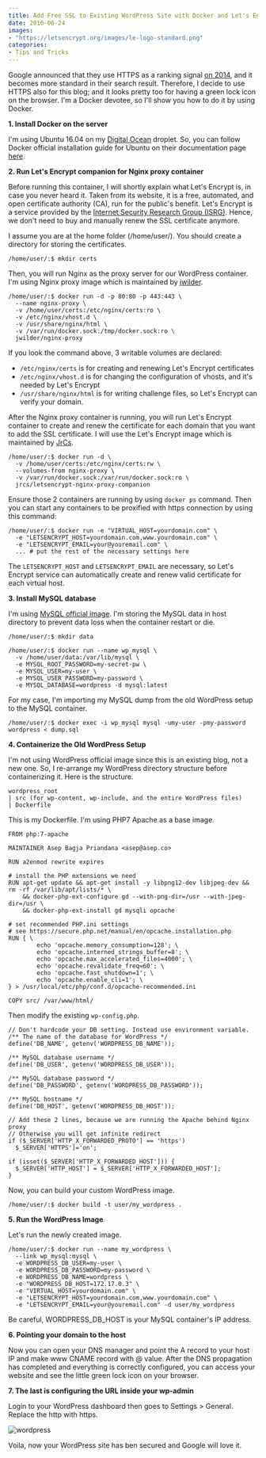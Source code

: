 ```yaml
---
title: Add Free SSL to Existing WordPress Site with Docker and Let's Encrypt
date: 2016-06-24
images:
- "https://letsencrypt.org/images/le-logo-standard.png"
categories:
- Tips and Tricks
---
```


Google announced that they use HTTPS as a ranking signal [on 2014](https://webmasters.googleblog.com/2014/08/https-as-ranking-signal.html), and it becomes more standard in their search result. Therefore, I decide to use HTTPS also for this blog; and it looks pretty too for having a green lock icon on the browser. I'm a Docker devotee, so I'll show you how to do it by using Docker.

**1. Install Docker on the server**

I'm using Ubuntu 16.04 on my [Digital Ocean](https://m.do.co/c/603d8d4e7ded) droplet. So, you can follow Docker official installation guide for Ubuntu on their documentation page [here](https://docs.docker.com/engine/installation/linux/ubuntulinux/).

**2. Run Let's Encrypt companion for Nginx proxy container**

Before running this container, I will shortly explain what Let's Encrypt is, in case you never heard it. Taken from its website, it is a free, automated, and open certificate authority (CA), run for the public's benefit. Let's Encrypt is a service provided by the [Internet Security Research Group (ISRG)](https://letsencrypt.org/isrg/). Hence, we don't need to buy and manually renew the SSL certificate anymore.

I assume you are at the home folder (/home/user/). You should create a directory for storing the certificates.

```
/home/user/:$ mkdir certs
```

Then, you will run Nginx as the proxy server for our WordPress container. I'm using Nginx proxy image which is maintained by [jwilder](https://github.com/jwilder/nginx-proxy).

```
/home/user/:$ docker run -d -p 80:80 -p 443:443 \
  --name nginx-proxy \
  -v /home/user/certs:/etc/nginx/certs:ro \
  -v /etc/nginx/vhost.d \
  -v /usr/share/nginx/html \
  -v /var/run/docker.sock:/tmp/docker.sock:ro \
  jwilder/nginx-proxy
```

If you look the command above, 3 writable volumes are declared:

*   `/etc/nginx/certs` is for creating and renewing Let's Encrypt certificates
*   `/etc/nginx/vhost.d` is for changing the configuration of vhosts, and it's needed by Let's Encrypt
*   `/usr/share/nginx/html` is for writing challenge files, so Let's Encrypt can verify your domain.

After the Nginx proxy container is running, you will run Let's Encrypt container to create and renew the certificate for each domain that you want to add the SSL certificate. I will use the Let's Encrypt image which is maintained by [JrCs](https://github.com/JrCs/docker-letsencrypt-nginx-proxy-companion).

```
/home/user/:$ docker run -d \
  -v /home/user/certs:/etc/nginx/certs:rw \
  --volumes-from nginx-proxy \
  -v /var/run/docker.sock:/var/run/docker.sock:ro \
  jrcs/letsencrypt-nginx-proxy-companion
```

Ensure those 2 containers are running by using `docker ps` command. Then you can start any containers to be proxified with https connection by using this command:

```
/home/user/:$ docker run -e "VIRTUAL_HOST=yourdomain.com" \
  -e "LETSENCRYPT_HOST=yourdomain.com,www.yourdomain.com" \
  -e "LETSENCRYPT_EMAIL=your@youremail.com" \
  ... # put the rest of the necessary settings here
```

The `LETSENCRYPT_HOST` and `LETSENCRYPT_EMAIL` are necessary, so Let's Encrypt service can automatically create and renew valid certificate for each virtual host.

**3. Install MySQL database**

I'm using [MySQL official image](https://hub.docker.com/_/mysql/). I'm storing the MySQL data in host directory to prevent data loss when the container restart or die.

```
/home/user/:$ mkdir data

/home/user/:$ docker run --name wp_mysql \
  -v /home/user/data:/var/lib/mysql \
  -e MYSQL_ROOT_PASSWORD=my-secret-pw \
  -e MYSQL_USER=my-user \
  -e MYSQL_USER_PASSWORD=my-password \
  -e MYSQL_DATABASE=wordpress -d mysql:latest
```

For my case, I'm importing my MySQL dump from the old WordPress setup to the MySQL container.

```
/home/user/:$ docker exec -i wp_mysql mysql -umy-user -pmy-password wordpress < dump.sql
```

**4. Containerize the Old WordPress Setup**

I'm not using WordPress official image since this is an existing blog, not a new one. So, I re-arrange my WordPress directory structure before containerizing it. Here is the structure.

```
wordpress_root
| src (for wp-content, wp-include, and the entire WordPress files)
| Dockerfile
```

This is my Dockerfile. I'm using PHP7 Apache as a base image.

```
FROM php:7-apache

MAINTAINER Asep Bagja Priandana <asep@asep.co>

RUN a2enmod rewrite expires

# install the PHP extensions we need
RUN apt-get update && apt-get install -y libpng12-dev libjpeg-dev && rm -rf /var/lib/apt/lists/* \
	&& docker-php-ext-configure gd --with-png-dir=/usr --with-jpeg-dir=/usr \
	&& docker-php-ext-install gd mysqli opcache

# set recommended PHP.ini settings
# see https://secure.php.net/manual/en/opcache.installation.php
RUN { \
		echo 'opcache.memory_consumption=128'; \
		echo 'opcache.interned_strings_buffer=8'; \
		echo 'opcache.max_accelerated_files=4000'; \
		echo 'opcache.revalidate_freq=60'; \
		echo 'opcache.fast_shutdown=1'; \
		echo 'opcache.enable_cli=1'; \
} > /usr/local/etc/php/conf.d/opcache-recommended.ini

COPY src/ /var/www/html/
```

Then modify the existing `wp-config.php`.

```
// Don't hardcode your DB setting. Instead use environment variable.
/** The name of the database for WordPress */
define('DB_NAME', getenv('WORDPRESS_DB_NAME'));

/** MySQL database username */
define('DB_USER', getenv('WORDPRESS_DB_USER'));

/** MySQL database password */
define('DB_PASSWORD', getenv('WORDPRESS_DB_PASSWORD'));

/** MySQL hostname */
define('DB_HOST', getenv('WORDPRESS_DB_HOST'));

// Add these 2 lines, because we are running the Apache behind Nginx proxy
// Otherwise you will get infinite redirect
if ($_SERVER['HTTP_X_FORWARDED_PROTO'] == 'https')
  $_SERVER['HTTPS']='on';

if (isset($_SERVER['HTTP_X_FORWARDED_HOST'])) {
  $_SERVER['HTTP_HOST'] = $_SERVER['HTTP_X_FORWARDED_HOST'];
}
```

Now, you can build your custom WordPress image.

```
/home/user/:$ docker build -t user/my_wordpress .
```

**5. Run the WordPress Image**

Let's run the newly created image.

```
/home/user/:$ docker run --name my_wordpress \
  --link wp_mysql:mysql \
  -e WORDPRESS_DB_USER=my-user \
  -e WORDPRESS_DB_PASSWORD=my-password \
  -e WORDPRESS_DB_NAME=wordpress \
  -e "WORDPRESS_DB_HOST=172.17.0.3" \
  -e "VIRTUAL_HOST=yourdomain.com" \
  -e "LETSENCRYPT_HOST=yourdomain.com,www.yourdomain.com" \
  -e "LETSENCRYPT_EMAIL=your@youremail.com" -d user/my_wordpress
```

Be careful, WORDPRESS_DB_HOST is your MySQL container's IP address.

**6. Pointing your domain to the host**

Now you can open your DNS manager and point the A record to your host IP and make www CNAME record with @ value. After the DNS propagation has completed and everything is correctly configured, you can access your website and see the little green lock icon on your browser.

**7. The last is configuring the URL inside your wp-admin**

Login to your WordPress dashboard then goes to Settings > General. Replace the http with https.

![wordpress](wordpress.png)

Voila, now your WordPress site has ben secured and Google will love it.
